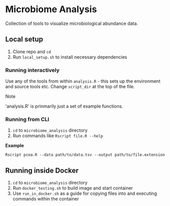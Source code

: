 # Microbiome Analysis

Collection of tools to visualize microbiological abundance data.

## Local setup

1. Clone repo and `cd`
2. Run `local_setup.sh` to install necessary dependencies

### Running interactively

Use any of the tools from within `analysis.R` - this sets up the environment and source tools etc. Change `script_dir` at the top of the file.

> [!NOTE]
> 'analysis.R' is prinmarily just a set of example functions.

### Running from CLI

1. `cd` to `microbiome_analysis` directory
2. Run commands like `Rscript file.R --help`

**Example**

```
Rscript pcoa.R --data path/to/data.tsv --output path/to/file.extension
```

## Running inside Docker

1. `cd` to `microbiome_analysis` directory
2. Run `docker_testing.sh` to build image and start container
3. Use `run_in_docker.sh` as a guide for copying files into and executing commands within the container
